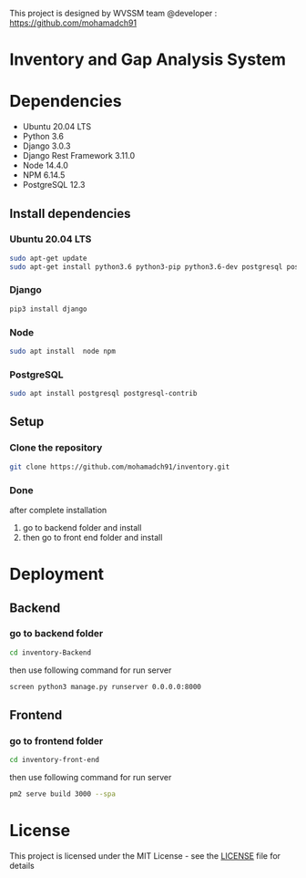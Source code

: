 This project is designed by WVSSM team 
@developer : https://github.com/mohamadch91

# Inventory and Gap Analysis System
# Dependencies
- Ubuntu 20.04 LTS
- Python 3.6
- Django 3.0.3
- Django Rest Framework 3.11.0
- Node 14.4.0
- NPM 6.14.5
- PostgreSQL 12.3
## Install dependencies
### Ubuntu 20.04 LTS
```bash
sudo apt-get update
sudo apt-get install python3.6 python3-pip python3.6-dev postgresql postgresql-contrib libpq-dev
```
### Django
```bash
pip3 install django
```
### Node
```bash
sudo apt install  node npm  
```
### PostgreSQL
```bash
sudo apt install postgresql postgresql-contrib
```
## Setup
### Clone the repository
```bash
git clone https://github.com/mohamadch91/inventory.git
```
### Done
after complete installation 
1. go to backend folder and install
2. then go to front end folder and install

# Deployment

## Backend

### go to backend folder
```bash
cd inventory-Backend
```
then use following command for run server
```bash
screen python3 manage.py runserver 0.0.0.0:8000
```

## Frontend

### go to frontend folder
```bash
cd inventory-front-end
```
then use following command for run server
```bash
pm2 serve build 3000 --spa
```

# License
This project is licensed under the MIT License - see the [LICENSE](LICENSE) file for details

